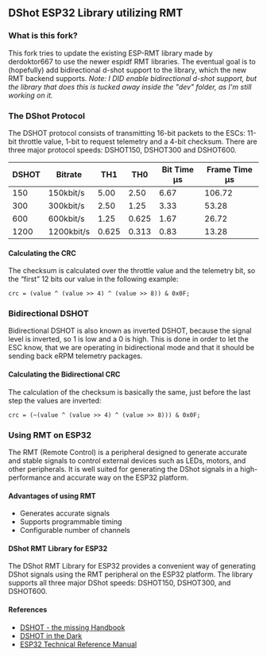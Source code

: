 ## DShot ESP32 Library utilizing RMT


### What is this fork?
This fork tries to update the existing ESP-RMT library made by derdoktor667 to use the newer espidf RMT libraries. The eventual goal is to (hopefully) add bidirectional d-shot support to the library, which the new RMT backend supports.
*Note: I DID enable bidirectional d-shot support, but the library that does this is tucked away inside the "dev" folder, as I'm still working on it.*


### The DShot Protocol
The DSHOT protocol consists of transmitting 16-bit packets to the ESCs: 11-bit throttle value,  1-bit to request telemetry and a 4-bit checksum. There are three major protocol speeds: DSHOT150, DSHOT300 and DSHOT600.

| DSHOT | Bitrate   | TH1   | TH0    | Bit Time µs | Frame Time µs |
|-------|------------|-------|--------|------------|---------------|
| 150   | 150kbit/s  | 5.00  | 2.50   | 6.67       | 106.72        |
| 300   | 300kbit/s  | 2.50  | 1.25   | 3.33       | 53.28         |
| 600   | 600kbit/s  | 1.25  | 0.625  | 1.67       | 26.72         |
| 1200  | 1200kbit/s | 0.625 | 0.313  | 0.83       | 13.28         |

#### Calculating the CRC
The checksum is calculated over the throttle value and the telemetry bit, so the “first” 12 bits our value in the following example:

    crc = (value ^ (value >> 4) ^ (value >> 8)) & 0x0F;

### Bidirectional DSHOT
Bidirectional DSHOT is also known as inverted DSHOT, because the signal level is inverted, so 1 is low and a 0 is high. This is done in order to let the ESC know, that we are operating in bidirectional mode and that it should be sending back eRPM telemetry packages.

#### Calculating the Bidirectional CRC
The calculation of the checksum is basically the same, just before the last step the values are inverted:

    crc = (~(value ^ (value >> 4) ^ (value >> 8))) & 0x0F;

### Using RMT on ESP32
The RMT (Remote Control) is a peripheral designed to generate accurate and stable signals to control external devices such as LEDs, motors, and other peripherals. It is well suited for generating the DShot signals in a high-performance and accurate way on the ESP32 platform.

#### Advantages of using RMT
- Generates accurate signals
- Supports programmable timing
- Configurable number of channels

#### DShot RMT Library for ESP32
The DShot RMT Library for ESP32 provides a convenient way of generating DShot signals using the RMT peripheral on the ESP32 platform. The library supports all three major DShot speeds: DSHOT150, DSHOT300, and DSHOT600.

#### References
- [DSHOT - the missing Handbook](https://brushlesswhoop.com/dshot-and-bidirectional-dshot/)
- [DSHOT in the Dark](https://dmrlawson.co.uk/index.php/2017/12/04/dshot-in-the-dark/)
- [ESP32 Technical Reference Manual](https://www.espressif.com/sites/default/files/documentation/esp32_technical_reference_manual_en.pdf)
